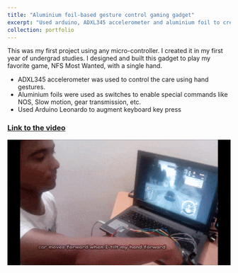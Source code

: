 ```yaml
---
title: "Aluminium foil-based gesture control gaming gadget"
excerpt: "Used arduino, ADXL345 accelerometer and aluminium foil to create a gaming gadget<br/><img src='/images/alfo-controller.gif'>"
collection: portfolio
---
```


This was my first project using any micro-controller. I created it in my first year of undergrad studies. I designed and built this gadget
to play my favorite game, NFS Most Wanted, with a single hand.
* ADXL345 accelerometer was used to control the care using hand gestures.
* Aluminium foils were used as switches to enable special commands like NOS, Slow motion, gear transmission, etc.
* Used Arduino Leonardo to augment keyboard key press

### [Link to the video](https://www.youtube.com/watch?v=QaoySBvV2Vk&t=5s)

<p align='center'>
  <img src='/images/alfo-controller.gif'>
</p>
